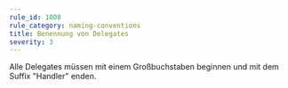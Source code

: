 ```yaml
---
rule_id: 1008
rule_category: naming-conventions
title: Benennung von Delegates
severity: 3
---
```

Alle Delegates müssen mit einem Großbuchstaben beginnen und mit dem Suffix "Handler" enden.
